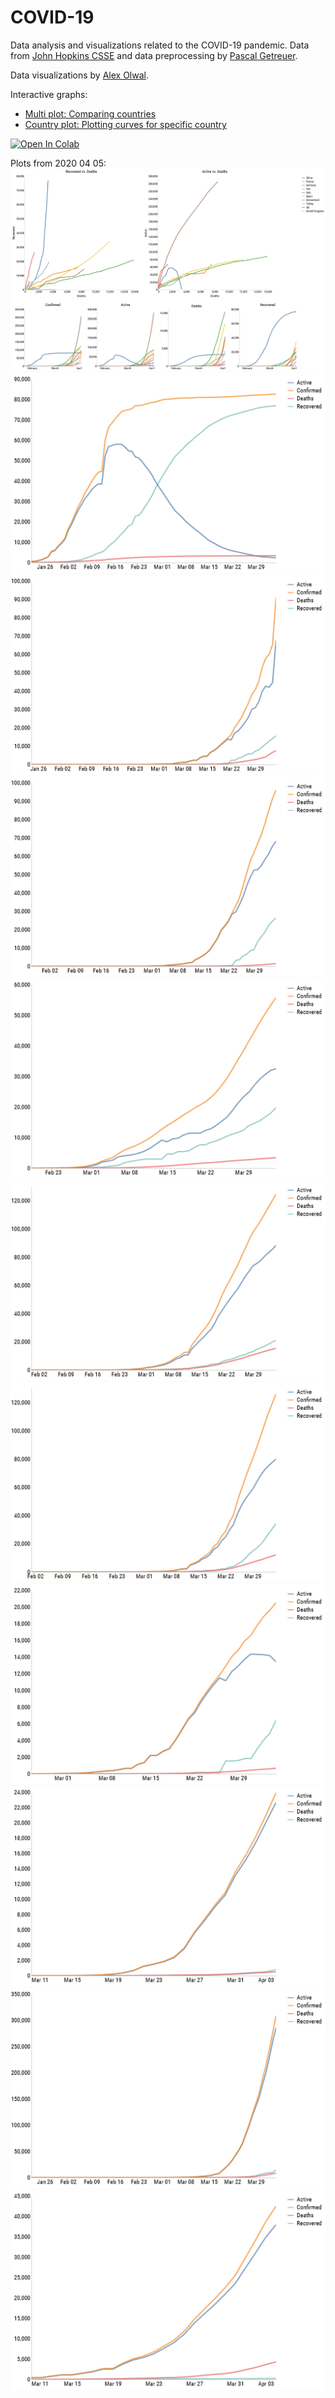 # COVID-19
Data analysis and visualizations related to the COVID-19 pandemic.
Data from [John Hopkins CSSE](https://github.com/CSSEGISandData/COVID-19.git) and data preprocessing by [Pascal Getreuer](https://getreuer.info/).

Data visualizations by [Alex Olwal](http://www.olwal.com/).

Interactive graphs: 
- [Multi plot: Comparing countries](https://olwal.github.io/multi_plots.htm)
- [Country plot: Plotting curves for specific country](https://olwal.github.io/country_plots.htm)

[![Open In 
Colab](https://colab.research.google.com/assets/colab-badge.svg)](https://colab.research.google.com/github/olwal/covid19/blob/master/notebooks/covid19_visualization_sandbox.ipynb)


Plots from 2020 04 05:
![Multi plot](exports/2020_04_05/multi_plot.png)
![China](exports/2020_04_05/china.png)
![France](exports/2020_04_05/france.png)
![Germany](exports/2020_04_05/germany.png)
![Iran](exports/2020_04_05/iran.png)
![Italy](exports/2020_04_05/italy.png)
![Spain](exports/2020_04_05/spain.png)
![Switzerland](exports/2020_04_05/switzerland.png)
![Turkey](exports/2020_04_05/turkey.png)
![US](exports/2020_04_05/us.png)
![United Kingdom](exports/2020_04_05/united_kingdom.png)
